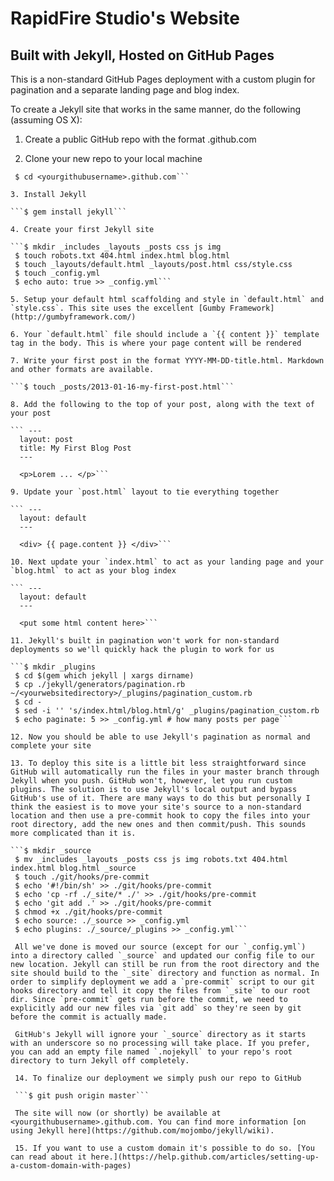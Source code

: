 # RapidFire Studio's Website

## Built with Jekyll, Hosted on GitHub Pages

This is a non-standard GitHub Pages deployment with a custom plugin for pagination and a separate landing page and blog index.

To create a Jekyll site that works in the same manner, do the following (assuming OS X):

1. Create a public GitHub repo with the format <yourgithubusername>.github.com

2. Clone your new repo to your local machine

```$ git clone git@github.com:<yourgithubusername>/<yourgithubusername>.github.com.git
 $ cd <yourgithubusername>.github.com```

3. Install Jekyll 

```$ gem install jekyll```

4. Create your first Jekyll site

```$ mkdir _includes _layouts _posts css js img
 $ touch robots.txt 404.html index.html blog.html
 $ touch _layouts/default.html _layouts/post.html css/style.css
 $ touch _config.yml
 $ echo auto: true >> _config.yml```

5. Setup your default html scaffolding and style in `default.html` and `style.css`. This site uses the excellent [Gumby Framework](http://gumbyframework.com/)

6. Your `default.html` file should include a `{{ content }}` template tag in the body. This is where your page content will be rendered

7. Write your first post in the format YYYY-MM-DD-title.html. Markdown and other formats are available.

```$ touch _posts/2013-01-16-my-first-post.html```

8. Add the following to the top of your post, along with the text of your post

``` ---
  layout: post
  title: My First Blog Post
  ---

  <p>Lorem ... </p>```

9. Update your `post.html` layout to tie everything together

``` ---
  layout: default
  ---

  <div> {{ page.content }} </div>```

10. Next update your `index.html` to act as your landing page and your `blog.html` to act as your blog index

``` ---
  layout: default
  ---

  <put some html content here>```

11. Jekyll's built in pagination won't work for non-standard deployments so we'll quickly hack the plugin to work for us

```$ mkdir _plugins
 $ cd $(gem which jekyll | xargs dirname)
 $ cp ./jekyll/generators/pagination.rb ~/<yourwebsitedirectory>/_plugins/pagination_custom.rb
 $ cd -
 $ sed -i '' 's/index.html/blog.html/g' _plugins/pagination_custom.rb
 $ echo paginate: 5 >> _config.yml # how many posts per page```

12. Now you should be able to use Jekyll's pagination as normal and complete your site

13. To deploy this site is a little bit less straightforward since GitHub will automatically run the files in your master branch through Jekyll when you push. GitHub won't, however, let you run custom plugins. The solution is to use Jekyll's local output and bypass GitHub's use of it. There are many ways to do this but personally I think the easiest is to move your site's source to a non-standard location and then use a pre-commit hook to copy the files into your root directory, add the new ones and then commit/push. This sounds more complicated than it is.

```$ mkdir _source
 $ mv _includes _layouts _posts css js img robots.txt 404.html index.html blog.html _source
 $ touch ./git/hooks/pre-commit
 $ echo '#!/bin/sh' >> ./git/hooks/pre-commit
 $ echo 'cp -rf ./_site/* ./' >> ./git/hooks/pre-commit
 $ echo 'git add .' >> ./git/hooks/pre-commit
 $ chmod +x ./git/hooks/pre-commit
 $ echo source: ./_source >> _config.yml
 $ echo plugins: ./_source/_plugins >> _config.yml```

 All we've done is moved our source (except for our `_config.yml`) into a directory called `_source` and updated our config file to our new location. Jekyll can still be run from the root directory and the site should build to the `_site` directory and function as normal. In order to simplify deployment we add a `pre-commit` script to our git hooks directory and tell it copy the files from `_site` to our root dir. Since `pre-commit` gets run before the commit, we need to explicitly add our new files via `git add` so they're seen by git before the commit is actually made.

 GitHub's Jekyll will ignore your `_source` directory as it starts with an underscore so no processing will take place. If you prefer, you can add an empty file named `.nojekyll` to your repo's root directory to turn Jekyll off completely.  

 14. To finalize our deployment we simply push our repo to GitHub

 ```$ git push origin master```

 The site will now (or shortly) be available at <yourgithubusername>.github.com. You can find more information [on using Jekyll here](https://github.com/mojombo/jekyll/wiki). 

 15. If you want to use a custom domain it's possible to do so. [You can read about it here.](https://help.github.com/articles/setting-up-a-custom-domain-with-pages)

